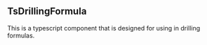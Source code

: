 TsDrillingFormula
-----------------

This is a typescript component that is designed for using in drilling formulas. 


